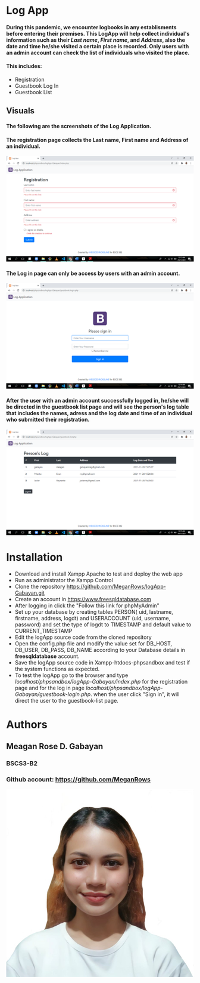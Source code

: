 
# Log App


#### During this pandemic, we encounter logbooks in any establisments before entering their premises. This LogApp will help collect individual's information such as their *Last name*, *First name*, and  *Address*, also the date and time he/she visited a certain place is recorded. Only users with an admin account can check the list of individuals who visited the place.

#### This includes:
- Registration
- Guestbook Log In
- Guestbook List



## Visuals
#### The following are the screenshots of the Log Application.

#### The registration page collects the Last name, First name and Address of an individual.

![Registration IMG](img//ind.png)


#### The Log in page can only be access by users with an admin account.
![Login IMG](img//login.png)

#### After the user with an admin account successfully logged in, he/she will be directed in the guestbook list page and will see the person's log table that includes the names, adress and the log date and time of an individual who submitted their registration.
![List IMG](img//list.png)

# Installation

- Download and install Xampp Apache to test and deploy the web app
- Run as administrator the Xampp Control
- Clone the repository https://github.com/MeganRows/logApp-Gabayan.git
- Create an account in https://www.freesqldatabase.com
- After logging in click the "Follow this link for phpMyAdmin"
- Set up your database by creating tables PERSON( uid, lastname, firstname, address, logdt) and USERACCOUNT (uid, username, password) and set the type of logdt to TIMESTAMP and default value to CURRENT_TIMESTAMP
- Edit the logApp source code from the cloned repository
- Open the config.php file and modify the value set for DB_HOST, DB_USER, DB_PASS, DB_NAME
according to your Database details in **freesqldatabase** account.
- Save the logApp source code in Xampp-htdocs-phpsandbox and test if the system functions as expected.
- To test the logApp go to the browser and type *localhost/phpsandbox/logApp-Gabayan/index.php* for the registration page and for the log in page *localhost/phpsandbox/logApp-Gabayan/guestbook-login.php*. when the user click "Sign in", it will direct the user to the guestbook-list page.

# Authors
## Meagan Rose D. Gabayan
### BSCS3-B2

### Github account: https://github.com/MeganRows
![Author IMG](img//241359702_341611751084159_1876255537632566678_n.jpg)


